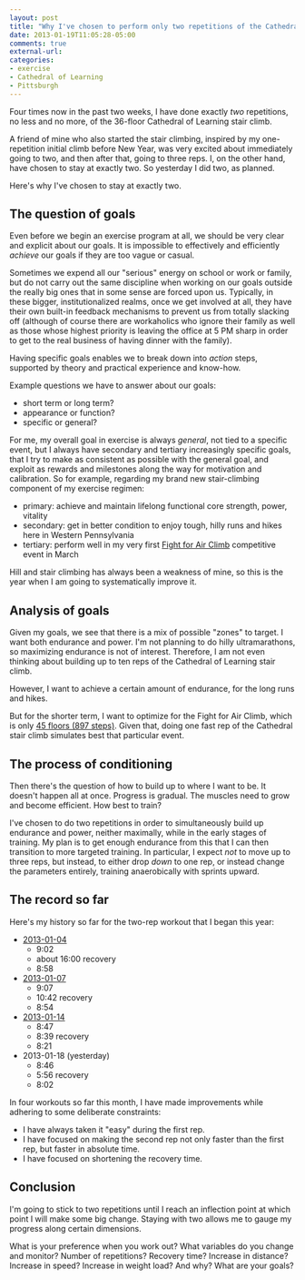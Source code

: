 ```yaml
---
layout: post
title: "Why I've chosen to perform only two repetitions of the Cathedral of Learning stair climb"
date: 2013-01-19T11:05:28-05:00
comments: true
external-url: 
categories: 
- exercise
- Cathedral of Learning
- Pittsburgh
---
```

Four times now in the past two weeks, I have done exactly *two* repetitions, no less and no more, of the 36-floor Cathedral of Learning stair climb.

A friend of mine who also started the stair climbing, inspired by my one-repetition initial climb before New Year, was very excited about immediately going to two, and then after that, going to three reps. I, on the other hand, have chosen to stay at exactly two. So yesterday I did two, as planned.

Here's why I've chosen to stay at exactly two.

<!--more-->

## The question of goals

Even before we begin an exercise program at all, we should be very clear and explicit about our goals. It is impossible to effectively and efficiently *achieve* our goals if they are too vague or casual.

Sometimes we expend all our "serious" energy on school or work or family, but do not carry out the same discipline when working on our goals outside the really big ones that in some sense are forced upon us. Typically, in these bigger, institutionalized realms, once we get involved at all, they have their own built-in feedback mechanisms to prevent us from totally slacking off (although of course there are workaholics who ignore their family as well as those whose highest priority is leaving the office at 5 PM sharp in order to get to the real business of having dinner with the family).

Having specific goals enables we to break down into *action* steps, supported by theory and practical experience and know-how.

Example questions we have to answer about our goals:

- short term or long term?
- appearance or function?
- specific or general?

For me, my overall goal in exercise is always *general*, not tied to a specific event, but I always have secondary and tertiary increasingly specific goals, that I try to make as consistent as possible with the general goal, and exploit as rewards and milestones along the way for motivation and calibration. So for example, regarding my brand new stair-climbing component of my exercise regimen:

- primary: achieve and maintain lifelong functional core strength, power, vitality
- secondary: get in better condition to enjoy tough, hilly runs and hikes here in Western Pennsylvania
- tertiary: perform well in my very first [Fight for Air Climb](http://www.lung.org/pledge-events/pa/pittsburgh-climb-fy13/) competitive event in March

Hill and stair climbing has always been a weakness of mine, so this is the year when I am going to systematically improve it.

## Analysis of goals

Given my goals, we see that there is a mix of possible "zones" to target. I want both endurance and power. I'm not planning to do hilly ultramarathons, so maximizing endurance is not of interest. Therefore, I am not even thinking about building up to ten reps of the Cathedral of Learning stair climb.

However, I want to achieve a certain amount of endurance, for the long runs and hikes.

But for the shorter term, I want to optimize for the Fight for Air Climb, which is only [45 floors (897 steps)](http://www.lung.org/pledge-events/pa/pittsburgh-climb-fy13/local/event-information.html). Given that, doing one fast rep of the Cathedral stair climb simulates best that particular event.

## The process of conditioning

Then there's the question of how to build up to where I want to be. It doesn't happen all at once. Progress is gradual. The muscles need to grow and become efficient. How best to train?

I've chosen to do two repetitions in order to simultaneously build up endurance and power, neither maximally, while in the early stages of training. My plan is to get enough endurance from this that I can then transition to more targeted training. In particular, I expect *not* to move up to three reps, but instead, to either drop *down* to one rep, or instead change the parameters entirely, training anaerobically with sprints upward.

## The record so far

Here's my history so far for the two-rep workout that I began this year:

- [2013-01-04](/blog/2013/01/04/i-had-no-choice-but-to-barefoot-climb-the-cathedral-of-learning/)
  - 9:02
  - about 16:00 recovery
  - 8:58
- [2013-01-07](/blog/2013/01/07/primantis-and-the-cathedral-of-learning/)
  - 9:07
  - 10:42 recovery
  - 8:54
- [2013-01-14](/blog/2013/01/14/three-questions-to-ask-yourself-when-you-dont-feel-like-doing-your-scheduled-workout/)
  - 8:47
  - 8:39 recovery
  - 8:21
- 2013-01-18 (yesterday)
  - 8:46
  - 5:56 recovery
  - 8:02

In four workouts so far this month, I have made improvements while adhering to some deliberate constraints:

- I have always taken it "easy" during the first rep.
- I have focused on making the second rep not only faster than the first rep, but faster in absolute time.
- I have focused on shortening the recovery time.

## Conclusion

I'm going to stick to two repetitions until I reach an inflection point at which point I will make some big change. Staying with two allows me to gauge my progress along certain dimensions.

What is your preference when you work out? What variables do you change and monitor? Number of repetitions? Recovery time? Increase in distance? Increase in speed? Increase in weight load? And why? What are your goals?
